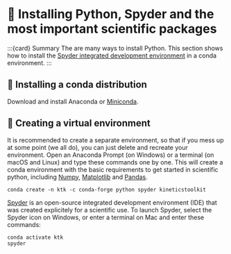 # 📖 Installing Python, Spyder and the most important scientific packages

:::{card} Summary
The are many ways to install Python. This section shows how to install the [Spyder integrated development environment](https://spyder-ide.org) in a conda environment.
:::

## 📄 Installing a conda distribution

Download and install Anaconda or [Miniconda](https://docs.conda.io/en/latest/miniconda.html).

## 📄 Creating a virtual environment

It is recommended to create a separate environment, so that if you mess up at some point (we all do), you can just delete and recreate your environment. Open an Anaconda Prompt (on Windows) or a terminal (on macOS and Linux) and type these commands one by one. This will create a conda environment with the basic requirements to get started in scientific python, including [Numpy](https://numpy.org/), [Matplotlib](https://matplotlib.org/) and [Pandas](https://pandas.pydata.org/).

```
conda create -n ktk -c conda-forge python spyder kineticstoolkit
```

[Spyder](https://spyder-ide.org) is an open-source integrated development environment (IDE) that was created explicitely for a scientific use. To launch Spyder, select the Spyder icon on Windows, or enter a terminal on Mac and enter these commands:

```
conda activate ktk
spyder
```
